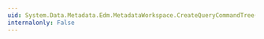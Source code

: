 ```yaml
---
uid: System.Data.Metadata.Edm.MetadataWorkspace.CreateQueryCommandTree(System.Data.Common.CommandTrees.DbExpression)
internalonly: False
---
```

